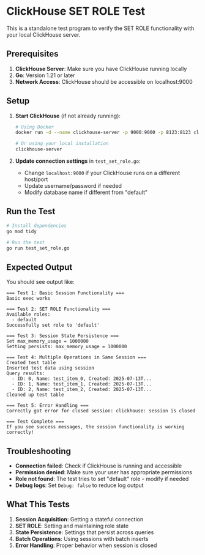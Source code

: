# ClickHouse SET ROLE Test

This is a standalone test program to verify the SET ROLE functionality with your local ClickHouse server.

## Prerequisites

1. **ClickHouse Server**: Make sure you have ClickHouse running locally
2. **Go**: Version 1.21 or later
3. **Network Access**: ClickHouse should be accessible on localhost:9000

## Setup

1. **Start ClickHouse** (if not already running):
   ```bash
   # Using Docker
   docker run -d --name clickhouse-server -p 9000:9000 -p 8123:8123 clickhouse/clickhouse-server:latest
   
   # Or using your local installation
   clickhouse-server
   ```

2. **Update connection settings** in `test_set_role.go`:
   - Change `localhost:9000` if your ClickHouse runs on a different host/port
   - Update username/password if needed
   - Modify database name if different from "default"

## Run the Test

```bash
# Install dependencies
go mod tidy

# Run the test
go run test_set_role.go
```

## Expected Output

You should see output like:
```
=== Test 1: Basic Session Functionality ===
Basic exec works

=== Test 2: SET ROLE Functionality ===
Available roles:
  - default
Successfully set role to 'default'

=== Test 3: Session State Persistence ===
Set max_memory_usage = 1000000
Setting persists: max_memory_usage = 1000000

=== Test 4: Multiple Operations in Same Session ===
Created test table
Inserted test data using session
Query results:
  - ID: 0, Name: test_item_0, Created: 2025-07-13T...
  - ID: 1, Name: test_item_1, Created: 2025-07-13T...
  - ID: 2, Name: test_item_2, Created: 2025-07-13T...
Cleaned up test table

=== Test 5: Error Handling ===
Correctly got error for closed session: clickhouse: session is closed

=== Test Complete ===
If you see success messages, the session functionality is working correctly!
```

## Troubleshooting

- **Connection failed**: Check if ClickHouse is running and accessible
- **Permission denied**: Make sure your user has appropriate permissions
- **Role not found**: The test tries to set "default" role - modify if needed
- **Debug logs**: Set `Debug: false` to reduce log output

## What This Tests

1. **Session Acquisition**: Getting a stateful connection
2. **SET ROLE**: Setting and maintaining role state
3. **State Persistence**: Settings that persist across queries
4. **Batch Operations**: Using sessions with batch inserts
5. **Error Handling**: Proper behavior when session is closed 